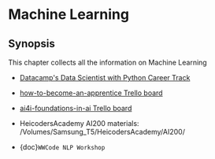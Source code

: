 # Machine Learning

## Synopsis

This chapter collects all the information on Machine Learning 

* [Datacamp's Data Scientist with Python Career Track](https://app.datacamp.com/learn/career-tracks/data-scientist-with-python?version=7)
* [how-to-become-an-apprentice Trello board](https://trello.com/b/ec7yLSJl/how-to-become-an-apprentice)
* [ai4i-foundations-in-ai Trello board](https://trello.com/b/OdPAoFBU/ai4i-foundations-in-ai)
* HeicodersAcademy AI200 materials: /Volumes/Samsung_T5/HeicodersAcademy/AI200/

* {doc}`WWCode NLP Workshop`